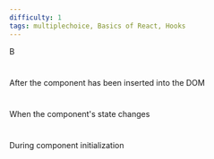 ```yaml
---
difficulty: 1
tags: multiplechoice, Basics of React, Hooks
---
```


B

#

After the component has been inserted into the DOM

#

When the component's state changes

#

During component initialization

